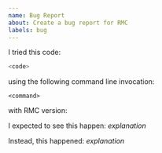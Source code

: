 ```yaml
---
name: Bug Report
about: Create a bug report for RMC
labels: bug
---
```

<!--If you discover a potential security issue in RMC we ask that you notify
AWS Security via our [vulnerability reporting page](http://aws.amazon.com/security/vulnerability-reporting/).
Please do **not** create a public github issue.
-->
<!--
Thank you for filing a bug report! 🐛 Please provide a short summary of the bug,
along with any information you feel relevant to replicating the bug.
-->

I tried this code:
<!-- If the code fits into a single file, please post it here. Otherwise please
post a link to the repository and branch that exposes the issue
-->
```rust
<code>
```

using the following command line invocation:

```
<command>
```

with RMC version:

I expected to see this happen: *explanation*

<!--
If RMC crashed, please include a backtrace in the code block by setting
`RUST_BACKTRACE=1` in your environment. E.g. `RUST_BACKTRACE=1 rmc ...`
-->
Instead, this happened: *explanation*
